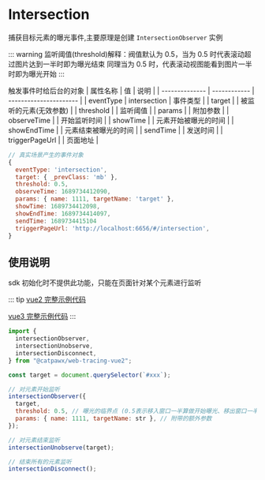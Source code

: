 # Intersection

捕获目标元素的曝光事件,主要原理是创建 `IntersectionObserver` 实例

::: warning
监听阈值(threshold)解释：阀值默认为 0.5，当为 0.5 时代表滚动超过图片达到一半时即为曝光结束
同理当为 0.5 时，代表滚动视图能看到图片一半时即为曝光开始
:::

触发事件时给后台的对象
| 属性名称 | 值 | 说明 |
| -------------- | ------------ | ---------------------- |
| eventType | intersection | 事件类型 |
| target | | 被监听的元素(无效参数) |
| threshold | | 监听阈值 |
| params | | 附加参数 |
| observeTime | | 开始监听时间 |
| showTime | | 元素开始被曝光的时间 |
| showEndTime | | 元素结束被曝光的时间 |
| sendTime | | 发送时间 |
| triggerPageUrl | | 页面地址 |

```js
// 真实场景产生的事件对象
{
  eventType: 'intersection',
  target: { _prevClass: 'mb' },
  threshold: 0.5,
  observeTime: 1689734412090,
  params: { name: 1111, targetName: 'target' },
  showTime: 1689734412098,
  showEndTime: 1689734414097,
  sendTime: 1689734415104
  triggerPageUrl: 'http://localhost:6656/#/intersection',
}
```

## 使用说明

sdk 初始化时不提供此功能，只能在页面针对某个元素进行监听

::: tip
[vue2 完整示例代码](https://github.com/catpawx/web-tracing/blob/main/examples/vue2/src/views/intersection/index.vue)

[vue3 完整示例代码](https://github.com/catpawx/web-tracing/blob/main/examples/vue3/src/views/intersection/index.vue)
:::

```js
import {
  intersectionObserver,
  intersectionUnobserve,
  intersectionDisconnect,
} from "@catpawx/web-tracing-vue2";

const target = document.querySelector(`#xxx`);

// 对元素开始监听
intersectionObserver({
  target,
  threshold: 0.5, // 曝光的临界点 (0.5表示移入窗口一半算做开始曝光、移出窗口一半算结束曝光)
  params: { name: 1111, targetName: str }, // 附带的额外参数
});

// 对元素结束监听
intersectionUnobserve(target);

// 结束所有的元素监听
intersectionDisconnect();
```
